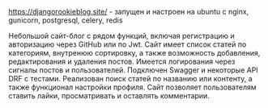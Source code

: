 https://djangorookieblog.site/ - запущен и настроен на ubuntu с nginx, gunicorn, postgresql, celery, redis

Небольшой сайт-блог с рядом функций, включая регистрацию и авторизацию через GitHub или по Jwt. 
Сайт имеет список статей по категориям, внутренюю сортировку, а также возможность добавления, 
редактирования и удаления постов. Имеется логирования через сигналы постов и пользователей.
Подключен Swagger и некоторые API DRF с тестами. Реализован поиск статей по названию или контенту, 
а также функционал настройки профиля. Сайт позволяет пользователям ставить лайки, просматривать и оставлять комментарии.
